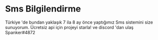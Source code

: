 # Sms Bilgilendirme
Türkiye 'de bundan yaklaşık 7 ila 8 ay önce yaptığımız Sms sistemini size sunuyorum. 
Ücretsiz api için projeyi starla! ve discord 'dan ulaş Spanker#4872
